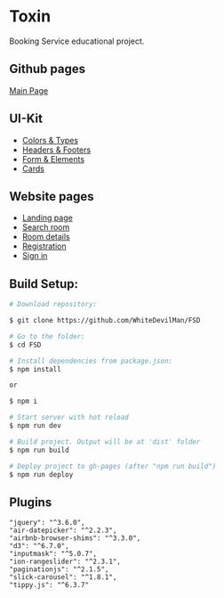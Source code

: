 # **Toxin**
Booking Service educational project.

## **Github pages**
[Main Page](https://whitedevilman.github.io/FSD/)

## **UI-Kit**
- [Colors & Types](http://localhost:8081/colors-and-types.html)
- [Headers & Footers](http://localhost:8081/headers-and-footers.html)
- [Form & Elements](http://localhost:8081/form-elements.html)
- [Cards](http://localhost:8081/cards.html)
## **Website pages**
- [Landing page](http://localhost:8081/landing-page.html)
- [Search room](http://localhost:8081/search-room.html)
- [Room details](http://localhost:8081/room-details.html)
- [Registration](http://localhost:8081/registration.html)
- [Sign in](http://localhost:8081/sign-in.html)

## Build Setup:
```bash
# Download repository:

$ git clone https://github.com/WhiteDevilMan/FSD

# Go to the folder:
$ cd FSD

# Install dependencies from package.json:
$ npm install

or

$ npm i

# Start server with hot reload
$ npm run dev

# Build project. Output will be at 'dist' folder
$ npm run build

# Deploy project to gh-pages (after "npm run build")
$ npm run deploy
```

## Plugins
```
"jquery": "^3.6.0",
"air-datepicker": "^2.2.3",
"airbnb-browser-shims": "^3.3.0",
"d3": "^6.7.0",
"inputmask": "^5.0.7",
"ion-rangeslider": "^2.3.1",
"paginationjs": "^2.1.5",
"slick-carousel": "^1.8.1",
"tippy.js": "^6.3.7"
```
